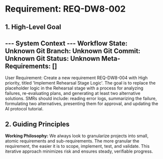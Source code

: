 # Requirement: REQ-DW8-002

## 1. High-Level Goal

--- System Context ---
Workflow State: Unknown
Git Branch: Unknown
Git Commit: Unknown
Git Status: Unknown
Meta-Requirements: []
----------------------

User Requirement: Create a new requirement REQ-DW8-004 with High priority, titled 'Implement Rehearsal Stage Logic'. The goal is to replace the placeholder logic in the Rehearsal stage with a process for analyzing failures, re-evaluating plans, and generating at least two alternative solutions. SMRs should include: reading error logs, summarizing the failure, formulating two alternatives, presenting them for approval, and updating the AI protocol tutorial.

## 2. Guiding Principles

**Working Philosophy:** We always look to granularize projects into small, atomic requirements and sub-requirements. The more granular the requirement, the easier it is to scope, implement, test, and validate. This iterative approach minimizes risk and ensures steady, verifiable progress.

